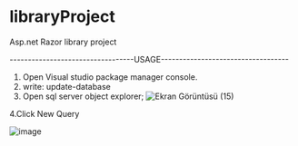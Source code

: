 # libraryProject
 Asp.net Razor library project

----------------------------------USAGE-----------------------------------
1. Open Visual studio package manager console.
2. write: update-database
3. Open sql server object explorer;
![Ekran Görüntüsü (15)](https://github.com/HarunEnsar/libraryProject/assets/99835656/aa0db3b3-3c8d-4003-b0db-da5c4db679f6)

4.Click New Query

![image](https://github.com/HarunEnsar/libraryProject/assets/99835656/1ca4a1ff-47ad-42ab-9f77-6bd389149e01)


